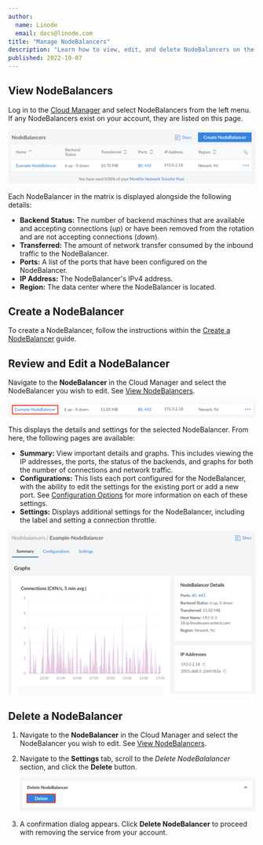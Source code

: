 ```yaml
---
author:
  name: Linode
  email: docs@linode.com
title: "Manage NodeBalancers"
description: "Learn how to view, edit, and delete NodeBalancers on the Linode platform."
published: 2022-10-07
---
```


## View NodeBalancers

Log in to the [Cloud Manager](https://cloud.linode.com) and select NodeBalancers from the left menu. If any NodeBalancers exist on your account, they are listed on this page.

![Screenshot of the NodeBalancer listing page in Cloud Manager](nodebalancer-view-list.png)

Each NodeBalancer in the matrix is displayed alongside the following details:

- **Backend Status:** The number of backend machines that are available and accepting connections (*up*) or have been removed from the rotation and are not accepting connections (*down*).
- **Transferred:** The amount of network transfer consumed by the inbound traffic to the NodeBalancer.
- **Ports:** A list of the ports that have been configured on the NodeBalancer.
- **IP Address:** The NodeBalancer's IPv4 address.
- **Region:** The data center where the NodeBalancer is located.

## Create a NodeBalancer

To create a NodeBalancer, follow the instructions within the [Create a NodeBalancer](/docs/products/networking/nodebalancers/guides/create/) guide.

## Review and Edit a NodeBalancer

Navigate to the **NodeBalancer** in the Cloud Manager and select the NodeBalancer you wish to edit. See [View NodeBalancers](#view-nodebalancers).

![Screenshot of a NodeBalancer entry in the Cloud Manager](nodebalancer-edit.png)

This displays the details and settings for the selected NodeBalancer. From here, the following pages are available:

- **Summary:** View important details and graphs. This includes viewing the IP addresses, the ports, the status of the backends, and graphs for both the number of connections and network traffic.
- **Configurations:** This lists each port configured for the NodeBalancer, with the ability to edit the settings for the existing port or add a new port. See [Configuration Options](/docs/products/networking/nodebalancers/guides/configure/) for more information on each of these settings.
- **Settings:** Displays additional settings for the NodeBalancer, including the label and setting a connection throttle.

![Screenshot of a NodeBalancer entry in the Cloud Manager](nodebalancer-summary.png)

## Delete a NodeBalancer

1. Navigate to the **NodeBalancer** in the Cloud Manager and select the NodeBalancer you wish to edit. See [View NodeBalancers](#view-nodebalancers).

1. Navigate to the **Settings** tab, scroll to the *Delete NodeBalalancer* section, and click the **Delete** button.

    ![Screenshot of the Delete form](nodebalancer-delete.png)

1. A confirmation dialog appears. Click **Delete NodeBalancer** to proceed with removing the service from your account.
